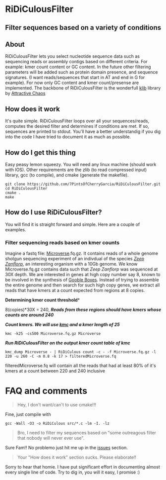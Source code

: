 # RiDiCulousFilter
## Filter sequences based on a variety of conditions

## About
RiDiCulousFilter lets you select nucleotide sequence data such as sequencing reads or assembly contigs
based on different criteria. For example: kmer count content or GC content. In the future 
other filtering parameters will be added such as protein domain presence, and sequence 
signatures. (I want reads/sequences that start in AT and end in G for example). For now
only GC content and kmer count/presense are implemented.
The backbone of RiDiCulousFilter is the wonderfull [klib](https://github.com/attractivechaos/klib) library by [Attractive Chaos](https://github.com/attractivechaos)

## How does it work
It's quite simple. RiDiCulousFilter loops over all your sequences/reads, 
computes the desired filter and determines if conditions are met. If so,
sequences are printed to stdout. You'll have a better understandig if you
dig into the code I have tried to document it as much as possible.

## How do I get this thing
Easy peasy lemon squeezy. You will need any linux machine (should work with IOS).
Other requirements are the zlib (to read compressed input) library, gcc (to compile), and cmake (generate the makefile).

```
git clone https://github.com/7PintsOfCherryGarcia/RiDiCulousFilter.git
cd RiDiCulousFilter
cmake .
make
```

## How do I use RiDiCulousFilter?

You will find it is straight forward and simple. Here are a couple of examples.

### Filter sequencing reads based on kmer counts
Imagine a fastq file: [Microverse](https://rickandmorty.fandom.com/wiki/Microverse).fq.gz. It contains reads of a whole genome shotgun sequencing experiment of an indivdual of the species [*Zeep Zanflorp*](https://rickandmorty.fandom.com/wiki/Zeep_Xanflorp), an interesting organism with a 10Gb genome. We know Microverse.fq.gz contains data such that *Zeep Zanflorp* was sequenced at 30X depth. We are interested in genes at high copy number say 8, known to be involved in the synthesis of [Gooble Boxes](https://rickandmorty.fandom.com/wiki/Gooble_Box). Instead of trying to assemble the entire genome and then search for such high copy genes, we extract all reads that have kmers at a count expected from regions at 8 copies.

**Determining kmer count threshold***

8(copies)*30X = 240, ***Reads from these regions should have kmers whose counts are around 240***

***Count kmers. We will use [kmc](https://github.com/refresh-bio/KMC) and a kmer length of 25***

```
kmc -k25 -cs500 Microverse.fq.gz Microverse
```

***Run RiDiCulousFilter on the output kmer count table of kmc***

```
kmc_dump Microverse - | RiDiCulous count -c - -f Microverse.fq.gz -l 220 -u 260 -C -m 0.8 -k 17 > filteredMicroverse.fq
```

filteredMicroverse.fq will contain all the reads that had at least 80% of it's kmers at a count between 220 and 240 inclusive


# FAQ and comments

> Hey, I don't want/can't to use cmake!!!

Fine, just compile with

```
gcc -Wall -O3 -o RiDiCulous src/*.c -lm -I. -lz 
```

> Bro, I need to filter my sequences based on "some outreagous filter that nobody will never ever use". 

Sure Fam!! No problemo just hit me up in the [issues](https://github.com/7PintsOfCherryGarcia/RiDiCulousFilter/issues) section. 

> Your "How does it work" section sucks. Please elaborate!!

Sorry to hear that homie. I have put significant effort in documenting almost every single line of code.
Try to dig in, you will it easy, I promise :)
